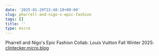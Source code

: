```yaml
---
date: '2025-01-29T22:48:18+00:00'
slug: pharrell-and-nigo-s-epic-fashion
tags: []
title: ''
type: micro
---
```


Pharrell and Nigo's Epic Fashion Collab: Louis Vuitton Fall Winter 2025: [clintecker.micro.blog](https://clintecker.micro.blog/2025/01/29/pharrell-and-nigos-epic-fashion.html)